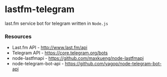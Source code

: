 # lastfm-telegram
last.fm service bot for telegram written in `Node.js`

###  Resources
* Last.fm API - http://www.last.fm/api
* Telegram API - https://core.telegram.org/bots
* node-lastfmapi - https://github.com/maxkueng/node-lastfmapi
* node-telegram-bot-api - https://github.com/yagop/node-telegram-bot-api
